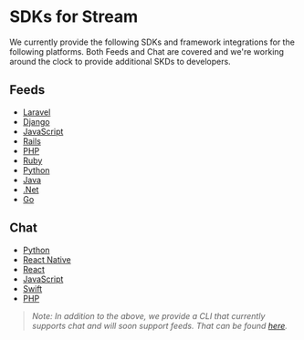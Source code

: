 # SDKs for Stream

We currently provide the following SDKs and framework integrations for the following platforms. Both Feeds and Chat are covered and we're working around the clock to provide additional SKDs to developers.

## Feeds
- [Laravel](https://github.com/GetStream/stream-laravel)
- [Django](https://github.com/GetStream/stream-django)
- [JavaScript](https://github.com/GetStream/stream-js)
- [Rails](https://github.com/GetStream/stream-rails)
- [PHP](https://github.com/GetStream/stream-php)
- [Ruby](https://github.com/GetStream/stream-ruby)
- [Python](https://github.com/GetStream/stream-python)
- [Java](https://github.com/GetStream/stream-java)
- [.Net](https://github.com/GetStream/stream-net)
- [Go](https://github.com/GetStream/stream-go)

## Chat
- [Python](https://github.com/GetStream/stream-chat-python)
- [React Native](https://github.com/GetStream/stream-chat-react-native)
- [React](https://github.com/GetStream/stream-chat-react)
- [JavaScript](https://github.com/GetStream/stream-chat-js)
- [Swift](https://github.com/GetStream/stream-chat-swift)
- [PHP](https://github.com/GetStream/stream-chat-php)

> *Note: In addition to the above, we provide a CLI that currently supports chat and will soon support feeds. That can be found [here](https://github.com/getstream/stream-cli).*
